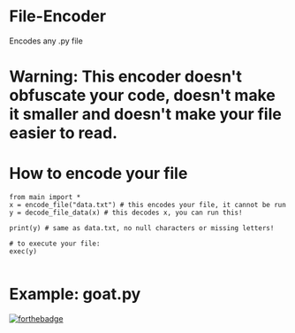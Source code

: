 # File-Encoder
Encodes any .py file

# Warning: This encoder doesn't obfuscate your code, doesn't make it smaller and doesn't make your file easier to read.

# How to encode your file
```
from main import *
x = encode_file("data.txt") # this encodes your file, it cannot be run
y = decode_file_data(x) # this decodes x, you can run this!

print(y) # same as data.txt, no null characters or missing letters!

# to execute your file:
exec(y)


```
# Example: goat.py
[![forthebadge](https://forthebadge.com/images/badges/compatibility-blackberry.svg)](https://forthebadge.com)
